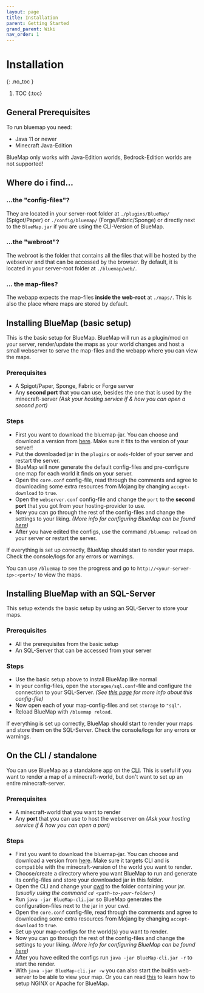 ```yaml
---
layout: page
title: Installation
parent: Getting Started
grand_parent: Wiki
nav_order: 1
---
```


# Installation
{: .no_toc }

1. TOC
{:toc}

## General Prerequisites
To run bluemap you need:
- Java 11 or newer
- Minecraft Java-Edition

BlueMap only works with Java-Edition worlds, Bedrock-Edition worlds are not supported!

## Where do i find...
### ...the "config-files"? 
They are located in your server-root folder at `./plugins/BlueMap/` (Spigot/Paper) or `./config/bluemap/` (Forge/Fabric/Sponge) 
or directly next to the `BlueMap.jar` if you are using the CLI-Version of BlueMap.

### ...the "webroot"?
The webroot is the folder that contains all the files that will be hosted by the webserver and that can be accessed by the browser.
By default, it is located in your server-root folder at `./bluemap/web/`. 

### ... the map-files?
The webapp expects the map-files **inside the web-root** at `./maps/`. This is also the place where maps are stored by default.

## Installing BlueMap (basic setup)
This is the basic setup for BlueMap. BlueMap will run as a plugin/mod on your server, render/update the maps as your world changes
and host a small webserver to serve the map-files and the webapp where you can view the maps.

### Prerequisites
- A Spigot/Paper, Sponge, Fabric or Forge server
- Any **second port** that you can use, besides the one that is used by the minecraft-server
  *(Ask your hosting service if & how you can open a second port)*

### Steps
- First you want to download the bluemap-jar. You can choose and download a version 
  from [here](https://github.com/BlueMap-Minecraft/BlueMap/releases).
  Make sure it fits to the version of your server!
- Put the downloaded jar in the `plugins` or `mods`-folder of your server and restart the server.
- BlueMap will now generate the default config-files and pre-configure one map for each world it finds on your server.
- Open the `core.conf` config-file, read through the comments and agree to downloading some extra resources from Mojang
  by changing `accept-download` to `true`.
- Open the `webserver.conf` config-file and change the `port` to the **second port** that you got from your hosting-provider to use.
- Now you can go through the rest of the config-files and change the settings to your liking. 
  *(More info for configuring BlueMap can be found [here]({{site.baseurl}}/wiki/getting-started/Configuration))*
- After you have edited the configs, use the command `/bluemap reload` on your server or restart the server.

If everything is set up correctly, BlueMap should start to render your maps. Check the console/logs for any errors or warnings.

You can use `/bluemap` to see the progress and go to `http://<your-server-ip>:<port>/` to view the maps.

## Installing BlueMap with an SQL-Server
This setup extends the basic setup by using an SQL-Server to store your maps. 

### Prerequisites
- All the prerequisites from the basic setup
- An SQL-Server that can be accessed from your server

### Steps
- Use the basic setup above to install BlueMap like normal
- In your config-files, open the `storages/sql.conf`-file and configure the connection to your SQL-Server.
  *(See [this page]({{site.baseurl}}/wiki/getting-started/Configuration#sql-conf) for more info about this config-file)*
- Now open each of your map-config-files and set `storage` to `"sql"`.
- Reload BlueMap with `/bluemap reload`.

If everything is set up correctly, BlueMap should start to render your maps and store them on the SQL-Server.
Check the console/logs for any errors or warnings.

## On the CLI / standalone
You can use BlueMap as a standalone app on the [CLI](https://en.wikipedia.org/wiki/Command-line_interface). 
This is useful if you want to render a map of a minecraft-world, but don't want to set up an entire minecraft-server.

### Prerequisites
- A minecraft-world that you want to render
- Any **port** that you can use to host the webserver on
  *(Ask your hosting service if & how you can open a port)*

### Steps
- First you want to download the bluemap-jar. You can choose and download a version from 
  [here](https://github.com/BlueMap-Minecraft/BlueMap/releases).
  Make sure it targets CLI and is compatible with the minecraft-version of the world you want to render.
- Choose/create a directory where you want BlueMap to run and generate its config-files and store your 
  downloaded jar in this folder.
- Open the CLI and change your [cwd](https://en.wikipedia.org/wiki/Working_directory) to the folder containing 
  your jar. *(usually using the command `cd <path-to-your-folder>`)*
- Run `java -jar BlueMap-cli.jar` so BlueMap generates the configuration-files next to the jar in your cwd.
- Open the `core.conf` config-file, read through the comments and agree to downloading some extra resources from Mojang
  by changing `accept-download` to `true`.
- Set up your map-configs for the world(s) you want to render.
- Now you can go through the rest of the config-files and change the settings to your liking.
  *(More info for configuring BlueMap can be found [here]({{site.baseurl}}/wiki/getting-started/Configuration))*
- After you have edited the configs run `java -jar BlueMap-cli.jar -r` to start the render.
- With `java -jar BlueMap-cli.jar -w` you can also start the builtin web-server to be able to view your map. 
  Or you can read [this]({{site.baseurl}}/wiki/webserver/ExternalWebservers) to learn how to setup NGINX or 
  Apache for BlueMap.
